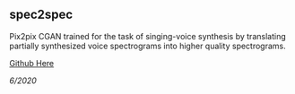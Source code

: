 ## spec2spec

Pix2pix CGAN trained for the task of singing-voice synthesis by translating partially synthesized voice spectrograms into higher quality spectrograms.

[Github Here](https://github.com/Origamijr/spec2spec)

*6/2020*